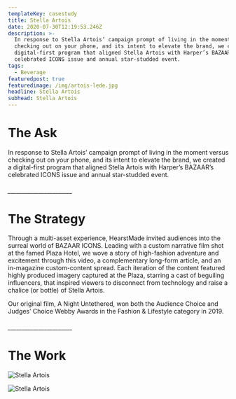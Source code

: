 ```yaml
---
templateKey: casestudy
title: Stella Artois
date: 2020-07-30T12:19:53.246Z
description: >-
  In response to Stella Artois’ campaign prompt of living in the moment versus
  checking out on your phone, and its intent to elevate the brand, we created a
  digital-first program that aligned Stella Artois with Harper’s BAZAAR’s
  celebrated ICONS issue and annual star-studded event.  
tags:
  - Beverage
featuredpost: true
featuredimage: /img/artois-lede.jpg
headline: Stella Artois
subhead: Stella Artois
---
```

# **The Ask**

In response to Stella Artois’ campaign prompt of living in the moment versus checking out on your phone, and its intent to elevate the brand, we created a digital-first program that aligned Stella Artois with Harper’s BAZAAR’s celebrated ICONS issue and annual star-studded event.

###### \_\_\_\_\_\_\_\_\_\_\_\_\_\_\_\_\_\_\_\_\_\__

# **The Strategy**

Through a multi-asset experience, HearstMade invited audiences into the surreal world of BAZAAR ICONS. Leading with a custom narrative film shot at the famed Plaza Hotel, we wove a story of high-fashion adventure and excitement through this video, a complementary long-form article, and an in-magazine custom-content spread. Each iteration of the content featured highly produced imagery captured at the Plaza, starring a cast of beguiling influencers, that inspired viewers to disconnect from technology and raise a chalice (or bottle) of Stella Artois.

Our original film, A Night Untethered, won both the Audience Choice and Judges’ Choice Webby Awards in the Fashion & Lifestyle category in 2019.

###### \_\_\_\_\_\_\_\_\_\_\_\_\_\_\_\_\_\_\_\_\_\__

# **The Work**

![Stella Artois](/img/a-layer-1.jpg "2")



![Stella Artois](/img/a-layer-0.jpg "3")
